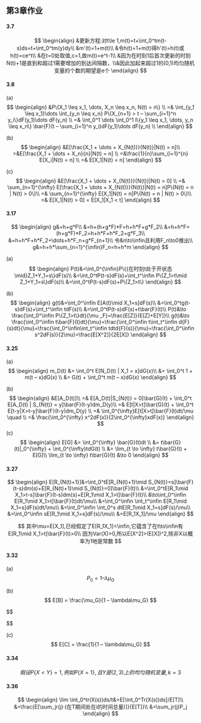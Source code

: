 ## 第3章作业

#### 3.7

$$
\begin{align}
&更新方程:对t\le 1,m(t)=t+\int_0^tm(t-s)ds=t+\int_0^tm(y)dy\\
&m'(t)=1+m(t)\\
&令h(t)=1+m(t)得h'(t)=h(t)或h(t)=ce^t\\
&在t=0处取值,c=1,故m(t)=e^t-1\\
&因为在时刻1后首次更新的时刻N(t)+1是直到和超过1需要增加的到达间隔数，\\&因此加起来超过1的(0,1)均匀随机变量的个数的期望是e个
\end{align}
$$



#### 3.8

(a)
$$
\begin{align}
&P\{X_1 \leq x_1, \dots, X_n \leq x_n, N(t) = n\} \\
=& \int_{y_1 \leq x_1}\dots \int_{y_n \leq x_n} P\{X_{n+1} > t – \sum_{i=1}^n y_i\}dF(y_1)\dots dF(y_n) \\
=& \int_0^1 \dots \int_0^1 I\{y_1 \leq x_1, \dots, y_n \leq x_n\} \bar{F}(t – \sum_{i=1}^n y_i)dF(y_1)\dots dF(y_n) \\ 
\end{align}
$$


(b)
$$
\begin{align}
&E[\frac{X_1 + \dots + X_{N(t)}}{N(t)}|N(t) = n]\\
=&E[\frac{X_1 + \dots + X_n}{n}|N(t) = n]  \\
=&\frac{1}{n}\sum_{i=1}^{n} E[X_i|N(t) = n] \\
=& E[X_1|N(t) = n] 
\end{align}
$$


(c)
$$
\begin{align}
&E[\frac{X_1 + \dots + X_{N(t)}}{N(t)}|N(t) > 0]  \\
=& \sum_{n=1}^{\infty} E[\frac{X_1 + \dots + X_{N(t)}}{N(t)}|N(t) = n]P\{N(t) = n | N(t) > 0\}\\
=& \sum_{n=1}^{\infty} E[X_1|N(t) = n]P\{N(t) = n | N(t) > 0\}\\ 
=& E[X_1|N(t) > 0] = E[X_1|X_1 < t]
\end{align}
$$


#### 3.17

$$
\begin{align}
g&=h+g*F\\
&=h+(h+g*F)*F=h+h*F+g*F_2\\
&=h+h*F=(h+g*F)*F_2=h+h*F+h*F_2+g*F_3\\
&=h+h*F+h*F_2+\dots+h*F_n+g*F_{n+1}\\
令&n\to\infin且利用F_n\to0推出\\
g&=h+h*\sum_{n=1}^{\infin}F_n=h+h*m
\end{align}
$$

(a)
$$
\begin{align}
P(t)&=\int_0^{\infin}P\{{在时刻t处于开状态\mid}Z_1+Y_1=s\}dF(s)\\
&=\int_0^tP(t-s)dF(s)+\int_t^\infin P\{Z_1>t\mid Z_1+Y_1=s\}dF(s)\\
&=\int_0^tP(t-s)dF(s)+P\{Z_1>t\}
\end{align}
$$


(b)
$$
\begin{align}
g(t)&=\int_0^\infin E[A(t)\mid X_1=s]dF(s)\\
&=\int_0^tg(t-s)dF(s)+\int_t^\infin tdF(s)\\
&=\int_0^tP(t-s)dF(s)+t\bar{F}(t)\\
P(t)&\to \frac{\int_0^\infin P\{Z_1>t\}dt}{\mu _F}=\frac{E[Z]}{E[Z]+E[Y]}\\
g(t)&\to \frac{\int_0^\infin t\bar{F}(t)dt}{\mu}=\frac{\int_0^\infin t\int_t^\infin d{F}(s)dt}{\mu}=\frac{\int_0^\infin\int_t^\infin tdtd{F}(s)}{\mu}=\frac{\int_0^\infin s^2dF(s)}{2\mu}=\frac{E[X^2]}{2E[X]}
\end{align}
$$


#### 3.25

(a)
$$
\begin{align}
m_D(t) &= \int_0^t E[N_D(t) | X_1 = x]dG(x)\\
&= \int_0^t 1 + m(t – x)dG(x) \\
&= G(t) + \int_0^t m(t – x)dG(x) 
\end{align}
$$


(b)
$$
\begin{align}
&E[A_D(t)]\\
=& E[A_D(t)|S_{N(t)} = 0]\bar{G}(t) + \int_0^t E[A_D(t) | S_{N(t)} = y]\bar{F}(t-y)dm_D(y)\\
=& E[t|X>t]\bar{G}(t) + \int_0^t E[t-y|X>t-y]\bar{F}(t-y)dm_D(y) \\
=& \int_0^{\infty}E[t|X>t]\bar{F}(t)dt/\mu \quad \\
=& \frac{\int_0^{\infty} x^2dF(x)}{2\int_0^{\infty}xdF(x)} 
\end{align}
$$
(c)
$$
\begin{align}
E[G] &= \int_0^{\infty} \bar{G}(t)dt \\
&= t\bar{G}(t)|_0^{\infty} + \int_0^{\infty}tdG(t) \\
&= \lim_{t \to \infty} t\bar{G}(t) + E[G]\\
\lim_{t \to \infty} t\bar{G}(t) &\to 0
\end{align}
$$


#### 3.27

$$
\begin{align}
E[R_{N(t)+1}]&=\int_0^tE[R_{N(t)+1}\mid S_{N(t)}=s]\bar{F}(t-s)dm(s)+E[R_{N(t)+1}\mid S_{N(t)}=0]\bar{F}(t)\\
&=\int_0^tE[R_1\mid X_1>t-s]\bar{F}(t-s)dm(s)+E[R_1\mid X_1>t]\bar{F}(t)\\
&\to\int_0^\infin E[R_1\mid X_1>t]\bar{F}(t)dt/\mu\\
&=\int_0^\infin \int_t^\infin E[R_1\mid X_1=s]dF(s)dt/\mu\\
&=\int_0^\infin \int_0^s dtE[R_1\mid X_1=s]dF(s)/\mu\\
&=\int_0^\infin sE[R_1\mid X_1=s]dF(s)/\mu\\
&=E[R_1X_1]/\mu
\end{align}
$$

$$
其中\mu=E[X_1],已经假定了E[R_1X_1]<\infin,它蕴含了在t\to\infin有E[R_1\mid X_1>t]\bar{F}(t)>0\\
因为Var(X)>0,所以E[X^2]>(E[X])^2,除非X以概率为1地是常数
$$



#### 3.32

(a)
$$
P_0 = 1 – \lambda\mu_G
$$


(b)
$$
E[B] = \frac{\mu_G}{1 – \lambda\mu_G}
$$

$$

$$

(c)
$$
E[C] = \frac{1}{1 – \lambda\mu_G}
$$


#### 3.34

$$
假设P\{X<Y\}=1,例如P\{X=1\},且Y是(2,3)上的均匀随机变量,k=3
$$



#### 3.36

$$
\begin{align}
\lim \int_0^tr(X(s))ds/t&=E[\int_0^Tr(X(s))ds]/E[T]\\
&=\frac{E[\sum_jr(j)·(在T期间处在i的时间总量)]}{E[T]}\\
&=\sum_jr(j)P_j
\end{align}
$$

